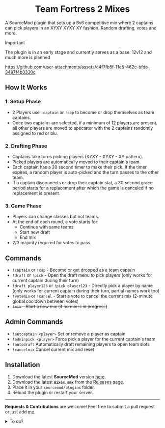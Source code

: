 <h1 align="center">Team Fortress 2 Mixes</h1>

A SourceMod plugin that sets up a 6v6 competitive mix where 2 captains can pick players in an XYXY XYXY XY fashion. Random drafting, votes and more.


> [!IMPORTANT]
> The plugin is in an early stage and currently serves as a base. 12v12 and much more is planned

https://github.com/user-attachments/assets/c4f7fb5f-11e5-462c-bfda-3497f4b0330c


## How It Works

### 1. Setup Phase
- 2 Players use `!captain` or `!cap` to become or drop themselves as team captains.  
- Once two captains are selected, if a minimum of 12 players are present, all other players are moved to spectator with the 2 captains randomly assigned to red or blu.  

### 2. Drafting Phase
- Captains take turns picking players (XYXY - XYXY - XY pattern).  
- Picked players are automatically moved to their captain's team.  
- Each captain has a 30 second timer to make their pick. If the timer expires, a random player is auto-picked and the turn passes to the other team.  
- If a captain disconnects or drop their captain stat, a 30 second grace period starts for a replacement after which the game is canceled if no replacement is present.  

### 3. Game Phase
- Players can change classes but not teams.  
- At the end of each round, a vote starts for:  
  - Continue with same teams  
  - Start new draft  
  - End mix  
- 2/3 majority required for votes to pass.  


## Commands

- `!captain` or `!cap` - Become or get dropped as a team captain 
- `!draft` or `!pick` - Open the draft menu to pick players (only works for current captain during their turn)
- `!draft player123` or `!pick player123` - Directly pick a player by name (only works for current captain during their turn, partial names work too)
- `!votemix` or `!cancel` - Start a vote to cancel the current mix (2-minute global cooldown between votes)
- ~~`!mix` - Start a new mix (if no mix is in progress)~~

## Admin Commands

- `!setcaptain <player>` Set or remove a player as captain 
- `!adminpick <player>` Force pick a player for the current captain's team
- `!autodraft` Automatically draft remaining players to open team slots
- `!cancelmix` Cancel current mix and reset

## Installation

1. Download the latest **SourceMod** version [here](https://www.sourcemod.net/downloads.php?branch=stable).
2. Download the latest **`mixes.smx`** from the [Releases](https://github.com/vexx-sm/TF2-Mixes/releases) page.  
3. Place it in your `sourcemod/plugins` folder.  
4. Reload the plugin or restart your server.  

---
**Requests & Contributions** are welcome! Feel free to submit a pull request or just add [me](https://steamcommunity.com/id/57FN).



<details>
<summary> To do?</summary>

- Replace single mix flag with proper `MixState` system.  
- Configurable team sizes (4v4, 6v6, Highlander).  
- HUD customization.  
- Improved captain handling (grace period, auto-replacement).  
- Smarter auto-draft and configurable voting.  
- `sm_forcestart`, `sm_shuffle`, `sm_mixstatus`.  
- Logging, webhooks.  
- Better late-join and spectator handling.  
- Match QoL: auto-pause and ready-up system.  

</details>
